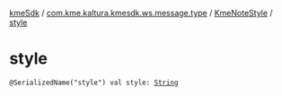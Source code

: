 [kmeSdk](../../index.md) / [com.kme.kaltura.kmesdk.ws.message.type](../index.md) / [KmeNoteStyle](index.md) / [style](./style.md)

# style

`@SerializedName("style") val style: `[`String`](https://kotlinlang.org/api/latest/jvm/stdlib/kotlin/-string/index.html)